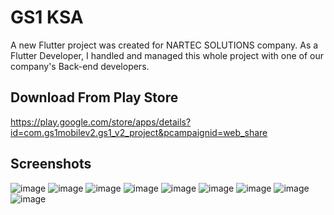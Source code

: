 # GS1 KSA

A new Flutter project was created for NARTEC SOLUTIONS company.
As a Flutter Developer, I handled and managed this whole project with one of our company's Back-end developers.

## Download From Play Store
https://play.google.com/store/apps/details?id=com.gs1mobilev2.gs1_v2_project&pcampaignid=web_share

## Screenshots

![image](https://github.com/Wasim-Zaman/gs1_ksa_nartec/assets/101446030/630ba565-674c-4faa-a2e3-358570e1796d)
![image](https://github.com/Wasim-Zaman/gs1_ksa_nartec/assets/101446030/435e799b-fac5-4a3c-acbc-593cf475d98b)
![image](https://github.com/Wasim-Zaman/gs1_ksa_nartec/assets/101446030/ba3fa7f3-c52d-41a6-9fec-32a29aed04bc)
![image](https://github.com/Wasim-Zaman/gs1_ksa_nartec/assets/101446030/ae17cbd3-5320-4432-9087-08cac7855cee)
![image](https://github.com/Wasim-Zaman/gs1_ksa_nartec/assets/101446030/69f4fbdf-9a61-42d6-a91e-5f3246fa7a4c)
![image](https://github.com/Wasim-Zaman/gs1_ksa_nartec/assets/101446030/f8f34326-432f-42f6-80ef-55ef8dbcfcfd)
![image](https://github.com/Wasim-Zaman/gs1_ksa_nartec/assets/101446030/84b47b65-b4e4-4e7a-99e9-a64c6fd4f8a0)
![image](https://github.com/Wasim-Zaman/gs1_ksa_nartec/assets/101446030/dcaaaff7-534b-4804-833e-f56e3a7512cf)
![image](https://github.com/Wasim-Zaman/gs1_ksa_nartec/assets/101446030/5e4ebc3f-82e9-4b06-b452-8cf28f3a790b)







